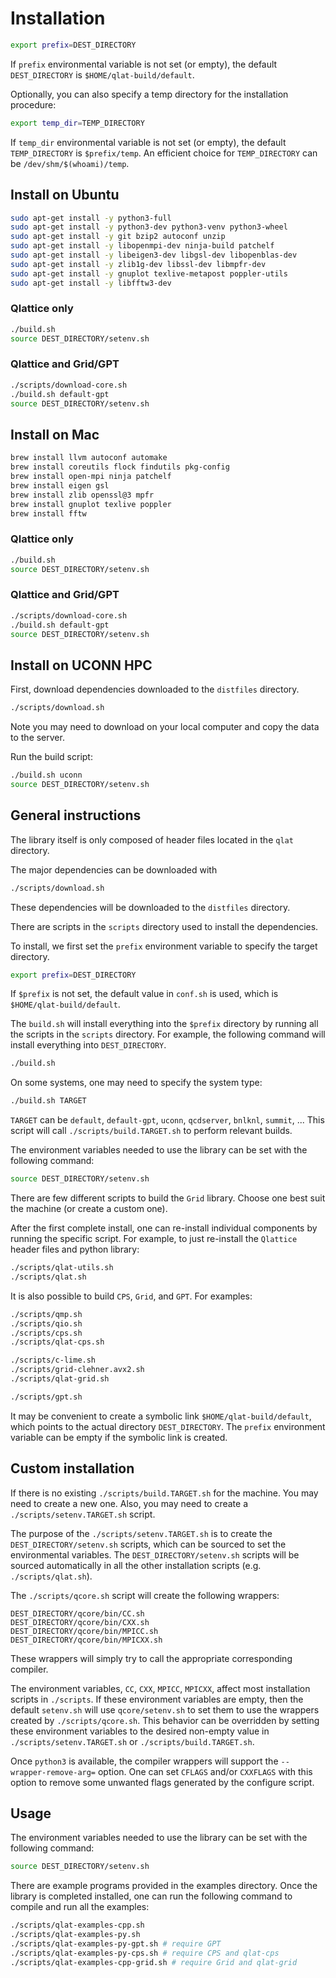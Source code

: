 # Installation

```bash
export prefix=DEST_DIRECTORY
```

If `prefix` environmental variable is not set (or empty), the default `DEST_DIRECTORY` is `$HOME/qlat-build/default`.

Optionally, you can also specify a temp directory for the installation procedure:

```bash
export temp_dir=TEMP_DIRECTORY
```

If `temp_dir` environmental variable is not set (or empty), the default `TEMP_DIRECTORY` is `$prefix/temp`. An efficient choice for `TEMP_DIRECTORY` can be `/dev/shm/$(whoami)/temp`.

## Install on Ubuntu

```bash
sudo apt-get install -y python3-full
sudo apt-get install -y python3-dev python3-venv python3-wheel
sudo apt-get install -y git bzip2 autoconf unzip
sudo apt-get install -y libopenmpi-dev ninja-build patchelf
sudo apt-get install -y libeigen3-dev libgsl-dev libopenblas-dev
sudo apt-get install -y zlib1g-dev libssl-dev libmpfr-dev
sudo apt-get install -y gnuplot texlive-metapost poppler-utils
sudo apt-get install -y libfftw3-dev
```

### Qlattice only

```bash
./build.sh
source DEST_DIRECTORY/setenv.sh
```

### Qlattice and Grid/GPT

```bash
./scripts/download-core.sh
./build.sh default-gpt
source DEST_DIRECTORY/setenv.sh
```

## Install on Mac

```bash
brew install llvm autoconf automake
brew install coreutils flock findutils pkg-config
brew install open-mpi ninja patchelf
brew install eigen gsl
brew install zlib openssl@3 mpfr
brew install gnuplot texlive poppler
brew install fftw
```

### Qlattice only

```bash
./build.sh
source DEST_DIRECTORY/setenv.sh
```

### Qlattice and Grid/GPT

```bash
./scripts/download-core.sh
./build.sh default-gpt
source DEST_DIRECTORY/setenv.sh
```

## Install on UCONN HPC

First, download dependencies downloaded to the `distfiles` directory.

```bash
./scripts/download.sh
```

Note you may need to download on your local computer and copy the data to the server.

Run the build script:

```bash
./build.sh uconn
source DEST_DIRECTORY/setenv.sh
```

## General instructions

The library itself is only composed of header files located in the `qlat` directory.

The major dependencies can be downloaded with

```bash
./scripts/download.sh
```

These dependencies will be downloaded to the `distfiles` directory.

There are scripts in the `scripts` directory used to install the dependencies.

To install, we first set the `prefix` environment variable to specify the target directory.

```bash
export prefix=DEST_DIRECTORY
```

If `$prefix` is not set, the default value in `conf.sh` is used, which is `$HOME/qlat-build/default`.

The `build.sh` will install everything into the `$prefix` directory by running all the scripts in the `scripts` directory. For example, the following command will install everything into `DEST_DIRECTORY`.

```bash
./build.sh
```

On some systems, one may need to specify the system type:

```bash
./build.sh TARGET
```

`TARGET` can be `default`, `default-gpt`, `uconn`, `qcdserver`, `bnlknl`, `summit`, ... This script will call `./scripts/build.TARGET.sh` to perform relevant builds.

The environment variables needed to use the library can be set with the following command:

```bash
source DEST_DIRECTORY/setenv.sh
```

There are few different scripts to build the `Grid` library. Choose one best suit the machine (or create a custom one).

After the first complete install, one can re-install individual components by running the specific script. For example, to just re-install the `Qlattice` header files and python library:

```bash
./scripts/qlat-utils.sh
./scripts/qlat.sh
```

It is also possible to build `CPS`, `Grid`, and `GPT`. For examples:

```bash
./scripts/qmp.sh
./scripts/qio.sh
./scripts/cps.sh
./scripts/qlat-cps.sh

./scripts/c-lime.sh
./scripts/grid-clehner.avx2.sh
./scripts/qlat-grid.sh

./scripts/gpt.sh
```

It may be convenient to create a symbolic link `$HOME/qlat-build/default`, which points to the actual directory `DEST_DIRECTORY`. The `prefix` environment variable can be empty if the symbolic link is created.

## Custom installation

If there is no existing `./scripts/build.TARGET.sh` for the machine. You may need to create a new one. Also, you may need to create a `./scripts/setenv.TARGET.sh` script.

The purpose of the `./scripts/setenv.TARGET.sh` is to create the `DEST_DIRECTORY/setenv.sh` scripts, which can be sourced to set the environmental variables. The `DEST_DIRECTORY/setenv.sh` scripts will be sourced automatically in all the other installation scripts (e.g. `./scripts/qlat.sh`).

The `./scripts/qcore.sh` script will create the following wrappers:

```
DEST_DIRECTORY/qcore/bin/CC.sh
DEST_DIRECTORY/qcore/bin/CXX.sh
DEST_DIRECTORY/qcore/bin/MPICC.sh
DEST_DIRECTORY/qcore/bin/MPICXX.sh
```

These wrappers will simply try to call the appropriate corresponding compiler.

The environment variables, `CC`, `CXX`, `MPICC`, `MPICXX`, affect most installation scripts in `./scripts`. If these environment variables are empty, then the default `setenv.sh` will use `qcore/setenv.sh` to set them to use the wrappers created by `./scripts/qcore.sh`. This behavior can be overridden by setting these environment variables to the desired non-empty value in `./scripts/setenv.TARGET.sh` or `./scripts/build.TARGET.sh`.

Once `python3` is available, the compiler wrappers will support the `--wrapper-remove-arg=` option. One can set `CFLAGS` and/or `CXXFLAGS` with this option to remove some unwanted flags generated by the configure script.

## Usage

The environment variables needed to use the library can be set with the following command:

```bash
source DEST_DIRECTORY/setenv.sh
```

There are example programs provided in the examples directory. Once the library is completed installed, one can run the following command to compile and run all the examples:

```bash
./scripts/qlat-examples-cpp.sh
./scripts/qlat-examples-py.sh
./scripts/qlat-examples-py-gpt.sh # require GPT
./scripts/qlat-examples-py-cps.sh # require CPS and qlat-cps
./scripts/qlat-examples-cpp-grid.sh # require Grid and qlat-grid
```
